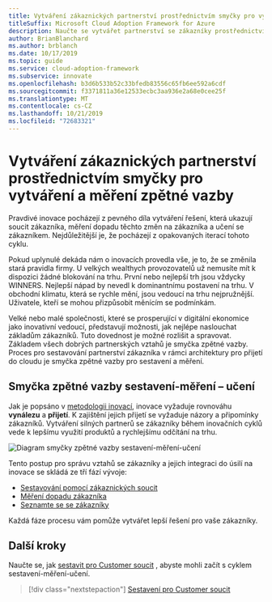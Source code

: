 ```yaml
---
title: Vytváření zákaznických partnerství prostřednictvím smyčky pro vytváření a měření zpětné vazby
titleSuffix: Microsoft Cloud Adoption Framework for Azure
description: Naučte se vytvářet partnerství se zákazníky prostřednictvím smyčky zpětné vazby sestavení-měření-učení.
author: BrianBlanchard
ms.author: brblanch
ms.date: 10/17/2019
ms.topic: guide
ms.service: cloud-adoption-framework
ms.subservice: innovate
ms.openlocfilehash: b3d6b533b52c33bfedb83556c65fb6ee592a6cdf
ms.sourcegitcommit: f3371811a36e12533ecbc3aa936e2a68e0cee25f
ms.translationtype: MT
ms.contentlocale: cs-CZ
ms.lasthandoff: 10/21/2019
ms.locfileid: "72683321"
---
```

# <a name="create-customer-partnerships-through-the-build-measure-learn-feedback-loop"></a>Vytváření zákaznických partnerství prostřednictvím smyčky pro vytváření a měření zpětné vazby

Pravdivé inovace pocházejí z pevného díla vytváření řešení, která ukazují soucit zákazníka, měření dopadu těchto změn na zákazníka a učení se zákazníkem. Nejdůležitější je, že pocházejí z opakovaných iterací tohoto cyklu.

Pokud uplynulé dekáda nám o inovacích provedla vše, je to, že se změnila stará pravidla firmy. U velkých wealthych provozovatelů už nemusíte mít k dispozici žádné blokování na trhu. První nebo nejlepší trh jsou vždycky WINNERS. Nejlepší nápad by nevedl k dominantnímu postavení na trhu. V obchodní klimatu, která se rychle mění, jsou vedoucí na trhu nejpružnější. Uživatele, kteří se mohou přizpůsobit měnícím se podmínkám.

Velké nebo malé společnosti, které se prosperující v digitální ekonomice jako inovativní vedoucí, představují možnosti, jak nejlépe naslouchat základům zákazníků. Tuto dovednost je možné rozlišit a spravovat. Základem všech dobrých partnerských vztahů je smyčka zpětné vazby. Proces pro sestavování partnerství zákazníka v rámci architektury pro přijetí do cloudu je smyčka zpětné vazby pro sestavení a měření.

## <a name="the-build-measure-learn-feedback-loop"></a>Smyčka zpětné vazby sestavení-měření – učení

Jak je popsáno v [metodologii inovací](./index.md), inovace vyžaduje rovnováhu **vynálezu** a **přijetí**.
K zajištění jejich přijetí se vyžaduje názory a připomínky zákazníků. Vytváření silných partnerů se zákazníky během inovačních cyklů vede k lepšímu využití produktů a rychlejšímu odčítání na trhu.

![Diagram smyčky zpětné vazby sestavení-měření-učení](../../_images/innovate/bml-feedback-loop.png)

Tento postup pro správu vztahů se zákazníky a jejich integraci do úsilí na inovace se skládá ze tří fází vývoje:

- [Sestavování pomocí zákaznických soucit](./build.md)
- [Měření dopadu zákazníka](./measure.md)
- [Seznamte se se zákazníky](./learn.md)

Každá fáze procesu vám pomůže vytvářet lepší řešení pro vaše zákazníky.

## <a name="next-steps"></a>Další kroky

Naučte se, jak [sestavit pro Customer soucit](./build.md) , abyste mohli začít s cyklem sestavení-měření-učení.

> [!div class="nextstepaction"]
> [Sestavení pro Customer soucit](./build.md)
